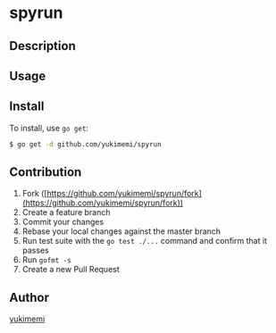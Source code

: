# spyrun



## Description

## Usage

## Install

To install, use `go get`:

```bash
$ go get -d github.com/yukimemi/spyrun
```

## Contribution

1. Fork ([https://github.com/yukimemi/spyrun/fork](https://github.com/yukimemi/spyrun/fork))
1. Create a feature branch
1. Commit your changes
1. Rebase your local changes against the master branch
1. Run test suite with the `go test ./...` command and confirm that it passes
1. Run `gofmt -s`
1. Create a new Pull Request

## Author

[yukimemi](https://github.com/yukimemi)
